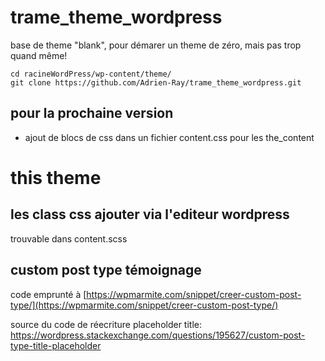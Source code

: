 # trame_theme_wordpress

base de theme "blank", pour démarer un theme de zéro, mais pas trop quand même!

```
cd racineWordPress/wp-content/theme/
git clone https://github.com/Adrien-Ray/trame_theme_wordpress.git
```
## pour la prochaine version
 - ajout de blocs de css dans un fichier content.css pour les the_content

# this theme

## les class css ajouter via l'editeur wordpress

trouvable dans content.scss

## custom post type témoignage

code emprunté à [https://wpmarmite.com/snippet/creer-custom-post-type/](https://wpmarmite.com/snippet/creer-custom-post-type/)

source du code de réecriture placeholder title: https://wordpress.stackexchange.com/questions/195627/custom-post-type-title-placeholder